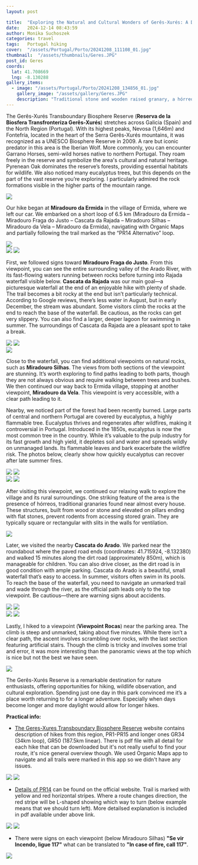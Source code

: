 ```yaml
---
layout: post

title:  "Exploring the Natural and Cultural Wonders of Gerês-Xurés: A December Adventure in North of Braga"
date:   2024-12-14 08:43:59
author: Monika Suchoszek
categories: travel
tags:	Portugal hiking 
cover:  "/assets/Portugal/Porto/20241208_111108_01.jpg"
thumbnail:  "/assets/thumbnails/Geres.JPG"
post_id: Geres
coords:
  lat: 41.708669
  lng: -8.130288
gallery_items:
  - image: "/assets/Portugal/Porto/20241208_134856_01.jpg"
    gallery_image: "/assets/gallery/Geres.JPG"
    description: "Traditional stone and wooden raised granary, a hórreo, on a hillside near Gerês."
---
```


The Gerês-Xurés Transboundary Biosphere Reserve (**Reserva de la Biosfera Transfronteriza Gerês-Xurés**) stretches across 
Galicia (Spain) and the North Region (Portugal). With its highest peaks, Nevosa (1,646m) and Fontefría, located in the 
heart of the Serra Gerês-Xurés mountains, it was recognized as a UNESCO Biosphere Reserve in 2009. A rare but iconic 
predator in this area is the Iberian Wolf. More commonly, you can encounter Garrano Horses, semi-wild horses native to 
northern Portugal. They roam freely in the reserve and symbolize the area's cultural and natural heritage. Pyrenean Oak 
dominates the reserve’s forests, providing essential habitats for wildlife. We also noticed many eucalyptus trees, but 
this depends on the part of the vast reserve you’re exploring. I particularly admired the rock formations visible in the 
higher parts of the mountain range.

<img src="/assets/Portugal/Porto/20241208_111108_01.jpg" />

Our hike began at **Miradouro da Ermida** in the village of Ermida, where we left our car. We embarked on a short loop of 6.5 km 
(Miradouro da Ermida – Miradouro Fraga do Justo – Cascata da Rajada – Miradouro Silhas – Miradouro da Vela – Miradouro da Ermida), 
navigating with Organic Maps and partially following the trail marked as the “PR14 Alternativo” loop.

<img src="/assets/Portugal/Porto/20241208_113004_01.jpg" />
<div class="row">
  <img src="/assets/Portugal/Porto/20241208_114348_01.jpg" class="column-50" />
  <img src="/assets/Portugal/Porto/20241208_113627_01.jpg" class="column-50" />
</div>

First, we followed signs toward **Miradouro Fraga do Justo**. From this viewpoint, you can see the entire surrounding valley of 
the Arado River, with its fast-flowing waters running between rocks before turning into Rajada waterfall visible below. 
**Cascata da Rajada** was our main goal—a picturesque waterfall at the end of an enjoyable hike with plenty of shade. The 
trail becomes a bit rocky at the end but isn’t particularly technical. According to Google reviews, there’s less water 
in August, but in early December, the stream was abundant. Some visitors climb the rocks at the end to reach the base of 
the waterfall. Be cautious, as the rocks can get very slippery. You can also find a larger, deeper lagoon for swimming in 
summer. The surroundings of Cascata da Rajada are a pleasant spot to take a break.

<div class="row">
  <img src="/assets/Portugal/Porto/20241208_122953_01.jpg" class="column-50" />
  <img src="/assets/Portugal/Porto/20241208_130642_01.jpg" class="column-50" />
</div>
<img src="/assets/Portugal/Porto/20241208_130539_01.jpg" />

Close to the waterfall, you can find additional viewpoints on natural rocks, such as **Miradouro Silhas**. The views from both 
sections of the viewpoint are stunning. It’s worth exploring to find paths leading to both parts, though they are not always 
obvious and require walking between trees and bushes. We then continued our way back to Ermida village, stopping at another 
viewpoint, **Miradouro da Vela**. This viewpoint is very accessible, with a clear path leading to it.

Nearby, we noticed part of the forest had been recently burned. Large parts of central and northern Portugal are covered 
by eucalyptus, a highly flammable tree. Eucalyptus thrives and regenerates after wildfires, making it controversial in Portugal. 
Introduced in the 1850s, eucalyptus is now the most common tree in the country. While it’s valuable to the pulp industry 
for its fast growth and high yield, it depletes soil and water and spreads wildly on unmanaged lands. Its flammable leaves 
and bark exacerbate the wildfire risk. The photos below, clearly show how quickly eucalyptus can recover after late summer
fires. 

<div class="row">
  <img src="/assets/Portugal/Porto/20241208_132806_01.jpg" class="column-50" />
  <img src="/assets/Portugal/Porto/20241208_132959_01.jpg" class="column-50" />
</div>
<div class="row">
  <img src="/assets/Portugal/Porto/20241208_133009_01.jpg" class="column-50" />
  <img src="/assets/Portugal/Porto/20241208_133028_01.jpg" class="column-50" />
</div>


After visiting this viewpoint, we continued our relaxing walk to explore the village and its rural surroundings. One 
striking feature of the area is the presence of hórreos, traditional granaries found near almost every house. These structures, 
built from wood or stone and elevated on pillars ending with flat stones, prevent rodents from accessing stored grain. 
They are typically square or rectangular with slits in the walls for ventilation.

<img src="/assets/Portugal/Porto/20241208_135700_01.jpg" />

Later, we visited the nearby **Cascata do Arado**. We parked near the roundabout where the paved road ends (coordinates: 
41.715924, -8.132380) and walked 15 minutes along the dirt road (approximately 850m), which is manageable for children. 
You can also drive closer, as the dirt road is in good condition with ample parking. Cascata do Arado is a beautiful, 
small waterfall that’s easy to access. In summer, visitors often swim in its pools. To reach the base of the waterfall, 
you need to navigate an unmarked trail and wade through the river, as the official path leads only to the top viewpoint. 
Be cautious—there are warning signs about accidents.

<div class="row">
  <img src="/assets/Portugal/Porto/20241208_141901_01.jpg" class="column-50" />
  <img src="/assets/Portugal/Porto/20241208_142332_01.jpg" class="column-50" />
</div>
<div class="row">
  <img src="/assets/Portugal/Porto/20241208_143209_01.jpg" class="column-50" />
  <img src="/assets/Portugal/Porto/20241208_142402_01.jpg" class="column-50" />
</div>

Lastly, I hiked to a viewpoint (**Viewpoint Rocas**) near the parking area. The climb is steep and unmarked, taking about 
five minutes. While there isn’t a clear path, the ascent involves scrambling over rocks, with the last section featuring 
artificial stairs. Though the climb is tricky and involves some trial and error, it was more interesting than the panoramic 
views at the top which is nice but not the best we have seen.

<img src="/assets/Portugal/Porto/20241208_145115_01.jpg" />

The Gerês-Xurés Reserve is a remarkable destination for nature enthusiasts, offering opportunities for hiking, wildlife 
observation, and cultural exploration. Spending just one day in this park convinced me it’s a place worth returning to 
for a longer adventure. Especially when days become longer and more daylight would allow for longer hikes.


__Practical info:__

* [The Geres-Xures Transboundary Biosphere Reserve](https://turismo.cm-terrasdebouro.pt/aventura/) website contains 
description of hikes from this region, PR1-PR15 and longer ones GR34 (34km loop), GR50 (187.5km linear). There is pdf file
with all detail for each hike that can be downloaded but it's not really useful to find your route, it's nice general 
overview though. We used Organic Maps app to navigate and all trails were marked in this app so we didn't have any issues.

<div class="row">
  <img src="/assets/Portugal/Porto/Screenshot_20241219_101439_Suunto.jpg" class="column-50" />
  <img src="/assets/Portugal/Porto/Screenshot_20241219_101449_Suunto_01.jpg" class="column-50" />
</div>

* [Details of PR14](https://turismo.cm-terrasdebouro.pt/listings/pr14-trilho-do-sobreiral-da-ermida/#en-pr14) can be found 
on the official website. Trail is marked with yellow and red horizontal stripes. Where a route changes direction, the 
red stripe will be L-shaped showing which way to turn (below example means that we should turn left). More detailsed explanation
is included in pdf available under above link.

<div class="row">
  <img src="/assets/Portugal/Porto/20241208_134714_01.jpg" class="column-50" />
  <img src="/assets/Portugal/Porto/20241208_125642_1.jpg" class="column-50" />
</div>

* There were signs on each viewpoint (below Miradouro Silhas) **"Se vir Incendo, ligue 117"** what can be translated to 
**"In case of fire, call 117"**. 
 <img src="/assets/Portugal/Porto/20241208_130529_02.jpg" />


  
